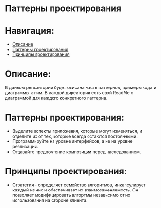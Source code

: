 # Паттерны проектирования

# Навигация:

- [Описание](#Описание)
- [Паттерны проектирования](Паттерны-проектирования)
- [Принципы проектирования](Принципы-проектирования)

# Описание:

В данном репозитории будет описана часть паттернов, примеры кода и диаграммы к ним. В каждой директории есть свой ReadMe с диаграммой для каждого конкретного паттерна.

# Паттерны проектирования: 

- Выделите аспекты приложения, которые могут изменяться, и отделите их от тех, которые всегда остаются постоянными.
- Программируйте на уровне интерфейсов, а не на уровне реализации.
- Отдавайте предпочтение композиции перед наследованием.

# Принципы проектирования:

- Стратегия - определяет семейство алгоритмов, инкапсулирует каждый из них и обеспечивает их взаимозаменяемость. Он позволяет модифицировать алгортмы независимо от их использования на стороне клиента.

